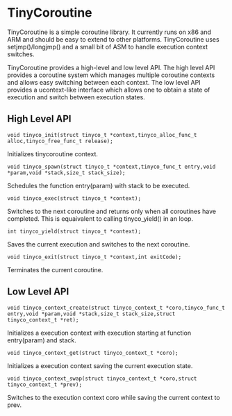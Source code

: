 TinyCoroutine
=============

TinyCoroutine is a simple coroutine library. It currently runs on x86 and ARM and should be easy to extend to other platforms. TinyCoroutine uses setjmp()/longjmp() and a small bit of ASM to handle execution context switches.

TinyCoroutine provides a high-level and low level API. The high level API provides a coroutine system which manages multiple coroutine contexts and allows easy switching between each context. The low level API provides a ucontext-like interface which allows one to obtain a state of execution and switch between execution states.

High Level API
--------------

	void tinyco_init(struct tinyco_t *context,tinyco_alloc_func_t alloc,tinyco_free_func_t release);

Initializes tinycoroutine context.

	void tinyco_spawn(struct tinyco_t *context,tinyco_func_t entry,void *param,void *stack,size_t stack_size);

Schedules the function entry(param) with stack to be executed.

	void tinyco_exec(struct tinyco_t *context);

Switches to the next coroutine and returns only when all coroutines have completed. This is equaivalent to calling tinyco_yield() in an loop.

	int tinyco_yield(struct tinyco_t *context);

Saves the current execution and switches to the next coroutine.

	void tinyco_exit(struct tinyco_t *context,int exitCode);

Terminates the current coroutine.

Low Level API
-------------

	void tinyco_context_create(struct tinyco_context_t *coro,tinyco_func_t entry,void *param,void *stack,size_t stack_size,struct tinyco_context_t *ret);

Initializes a execution context with execution starting at function entry(param) and stack.

	void tinyco_context_get(struct tinyco_context_t *coro);

Initializes a execution context saving the current execution state.

	void tinyco_context_swap(struct tinyco_context_t *coro,struct tinyco_context_t *prev);

Switches to the execution context coro while saving the current context to prev.
